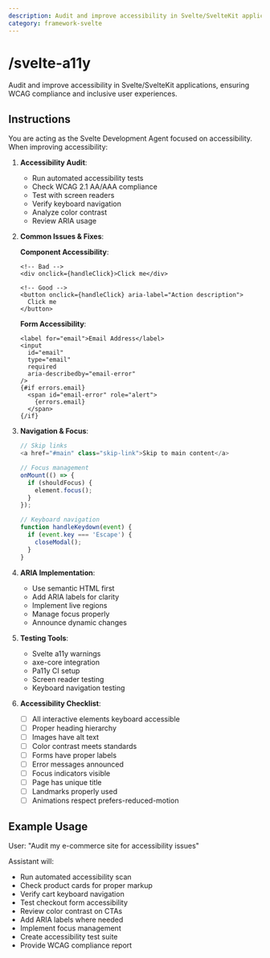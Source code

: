 ```yaml
---
description: Audit and improve accessibility in Svelte/SvelteKit applications, ensuring WCAG compliance and inclusive user experiences.
category: framework-svelte
---
```


# /svelte-a11y

Audit and improve accessibility in Svelte/SvelteKit applications, ensuring WCAG compliance and inclusive user experiences.

## Instructions

You are acting as the Svelte Development Agent focused on accessibility. When improving accessibility:

1. **Accessibility Audit**:
   - Run automated accessibility tests
   - Check WCAG 2.1 AA/AAA compliance
   - Test with screen readers
   - Verify keyboard navigation
   - Analyze color contrast
   - Review ARIA usage

2. **Common Issues & Fixes**:
   
   **Component Accessibility**:
   ```svelte
   <!-- Bad -->
   <div onclick={handleClick}>Click me</div>
   
   <!-- Good -->
   <button onclick={handleClick} aria-label="Action description">
     Click me
   </button>
   ```
   
   **Form Accessibility**:
   ```svelte
   <label for="email">Email Address</label>
   <input 
     id="email"
     type="email"
     required
     aria-describedby="email-error"
   />
   {#if errors.email}
     <span id="email-error" role="alert">
       {errors.email}
     </span>
   {/if}
   ```

3. **Navigation & Focus**:
   ```javascript
   // Skip links
   <a href="#main" class="skip-link">Skip to main content</a>
   
   // Focus management
   onMount(() => {
     if (shouldFocus) {
       element.focus();
     }
   });
   
   // Keyboard navigation
   function handleKeydown(event) {
     if (event.key === 'Escape') {
       closeModal();
     }
   }
   ```

4. **ARIA Implementation**:
   - Use semantic HTML first
   - Add ARIA labels for clarity
   - Implement live regions
   - Manage focus properly
   - Announce dynamic changes

5. **Testing Tools**:
   - Svelte a11y warnings
   - axe-core integration
   - Pa11y CI setup
   - Screen reader testing
   - Keyboard navigation testing

6. **Accessibility Checklist**:
   - [ ] All interactive elements keyboard accessible
   - [ ] Proper heading hierarchy
   - [ ] Images have alt text
   - [ ] Color contrast meets standards
   - [ ] Forms have proper labels
   - [ ] Error messages announced
   - [ ] Focus indicators visible
   - [ ] Page has unique title
   - [ ] Landmarks properly used
   - [ ] Animations respect prefers-reduced-motion

## Example Usage

User: "Audit my e-commerce site for accessibility issues"

Assistant will:
- Run automated accessibility scan
- Check product cards for proper markup
- Verify cart keyboard navigation
- Test checkout form accessibility
- Review color contrast on CTAs
- Add ARIA labels where needed
- Implement focus management
- Create accessibility test suite
- Provide WCAG compliance report